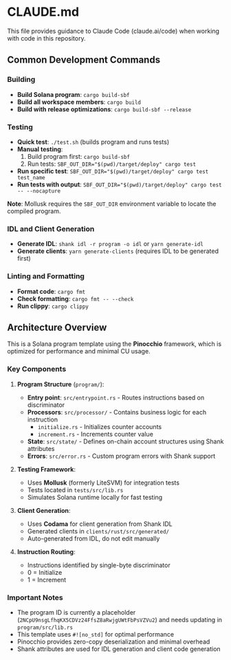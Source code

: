 # CLAUDE.md

This file provides guidance to Claude Code (claude.ai/code) when working with code in this repository.

## Common Development Commands

### Building
- **Build Solana program**: `cargo build-sbf`
- **Build all workspace members**: `cargo build`
- **Build with release optimizations**: `cargo build-sbf --release`

### Testing
- **Quick test**: `./test.sh` (builds program and runs tests)
- **Manual testing**:
  1. Build program first: `cargo build-sbf`
  2. Run tests: `SBF_OUT_DIR="$(pwd)/target/deploy" cargo test`
- **Run specific test**: `SBF_OUT_DIR="$(pwd)/target/deploy" cargo test test_name`
- **Run tests with output**: `SBF_OUT_DIR="$(pwd)/target/deploy" cargo test -- --nocapture`

**Note**: Mollusk requires the `SBF_OUT_DIR` environment variable to locate the compiled program.

### IDL and Client Generation
- **Generate IDL**: `shank idl -r program -o idl` or `yarn generate-idl`
- **Generate clients**: `yarn generate-clients` (requires IDL to be generated first)

### Linting and Formatting
- **Format code**: `cargo fmt`
- **Check formatting**: `cargo fmt -- --check`
- **Run clippy**: `cargo clippy`

## Architecture Overview

This is a Solana program template using the **Pinocchio** framework, which is optimized for performance and minimal CU usage.

### Key Components

1. **Program Structure** (`program/`):
   - **Entry point**: `src/entrypoint.rs` - Routes instructions based on discriminator
   - **Processors**: `src/processor/` - Contains business logic for each instruction
     - `initialize.rs` - Initializes counter accounts
     - `increment.rs` - Increments counter value
   - **State**: `src/state/` - Defines on-chain account structures using Shank attributes
   - **Errors**: `src/error.rs` - Custom program errors with Shank support

2. **Testing Framework**:
   - Uses **Mollusk** (formerly LiteSVM) for integration tests
   - Tests located in `tests/src/lib.rs`
   - Simulates Solana runtime locally for fast testing

3. **Client Generation**:
   - Uses **Codama** for client generation from Shank IDL
   - Generated clients in `clients/rust/src/generated/`
   - Auto-generated from IDL, do not edit manually

4. **Instruction Routing**:
   - Instructions identified by single-byte discriminator
   - 0 = Initialize
   - 1 = Increment

### Important Notes

- The program ID is currently a placeholder (`2NCpU9nsgLfhqKX5CDVz24FfsZ8aRwjgUWtFbPsVZVu2`) and needs updating in `program/src/lib.rs`
- This template uses `#![no_std]` for optimal performance
- Pinocchio provides zero-copy deserialization and minimal overhead
- Shank attributes are used for IDL generation and client code generation